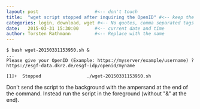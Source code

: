 ```yaml
---
layout: post                     #<-- don't touch
title:  "wget script stopped after inquiring the OpenID" #<-- keep the quotes " ... "
categories: login, download, wget #<-- No quotes, comma separated tags
date:   2015-03-31 15:30:00      #<-- current date and time
author: Torsten Rathmann         #<-- Replace with the name
---
```

 
    $ bash wget-20150331153950.sh &
    ...
    Please give your OpenID (Example: https://myserver/example/username) ? https://esgf-data.dkrz.de/esgf-idp/openid/myname

    [1]+  Stopped                 ./wget-20150331153950.sh

Don't send the script to the background with the ampersand at the end of the command. Instead run the script in the foreground (without "&" at the end).


